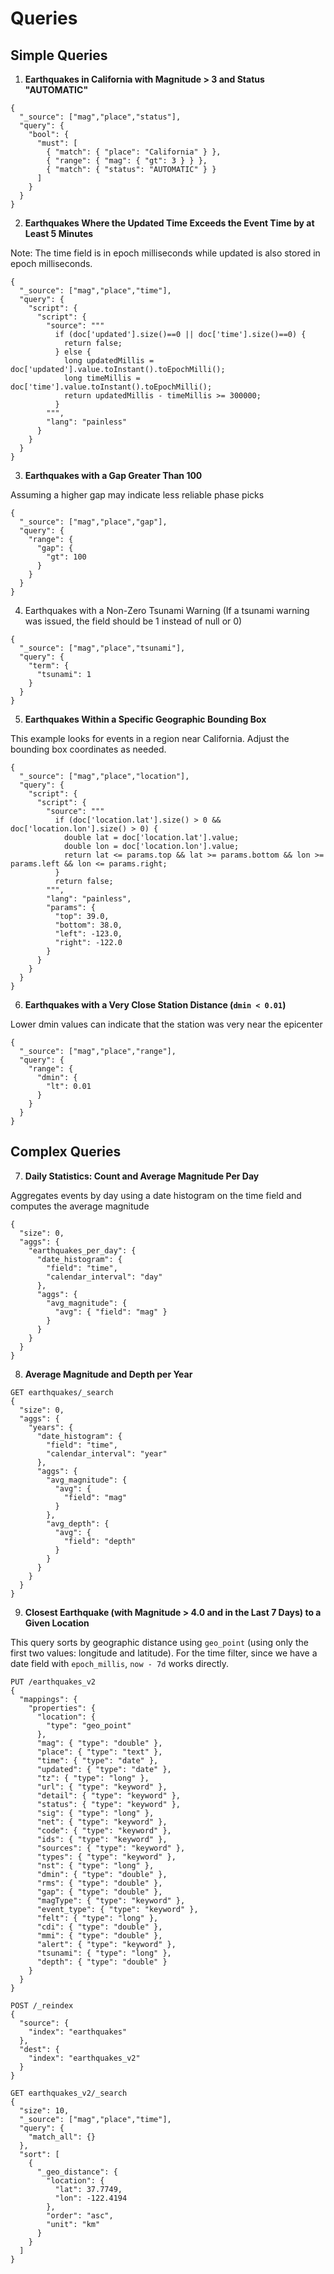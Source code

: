 
# Queries

## Simple Queries

1. **Earthquakes in California with Magnitude > 3 and Status "AUTOMATIC"**

```
{
  "_source": ["mag","place","status"],
  "query": {
    "bool": {
      "must": [
        { "match": { "place": "California" } },
        { "range": { "mag": { "gt": 3 } } },
        { "match": { "status": "AUTOMATIC" } }
      ]
    }
  }
}
```

2. **Earthquakes Where the Updated Time Exceeds the Event Time by at Least 5 Minutes**

Note: The time field is in epoch milliseconds while updated is also stored in epoch milliseconds.

```
{
  "_source": ["mag","place","time"],
  "query": {
    "script": {
      "script": {
        "source": """
          if (doc['updated'].size()==0 || doc['time'].size()==0) {
            return false;
          } else {
            long updatedMillis = doc['updated'].value.toInstant().toEpochMilli();
            long timeMillis = doc['time'].value.toInstant().toEpochMilli();
            return updatedMillis - timeMillis >= 300000;
          }
        """,
        "lang": "painless"
      }
    }
  }
}

```

3. **Earthquakes with a Gap Greater Than 100**

Assuming a higher gap may indicate less reliable phase picks

```
{
  "_source": ["mag","place","gap"],
  "query": {
    "range": {
      "gap": {
        "gt": 100
      }
    }
  }
}
```

4. Earthquakes with a Non-Zero Tsunami Warning
(If a tsunami warning was issued, the field should be 1 instead of null or 0)

```
{
  "_source": ["mag","place","tsunami"],
  "query": {
    "term": {
      "tsunami": 1
    }
  }
}
```

5. **Earthquakes Within a Specific Geographic Bounding Box**

This example looks for events in a region near California. Adjust the bounding box coordinates as needed.

```
{
  "_source": ["mag","place","location"],
  "query": {
    "script": {
      "script": {
        "source": """
          if (doc['location.lat'].size() > 0 && doc['location.lon'].size() > 0) {
            double lat = doc['location.lat'].value;
            double lon = doc['location.lon'].value;
            return lat <= params.top && lat >= params.bottom && lon >= params.left && lon <= params.right;
          }
          return false;
        """,
        "lang": "painless",
        "params": {
          "top": 39.0,
          "bottom": 38.0,
          "left": -123.0,
          "right": -122.0
        }
      }
    }
  }
}
```

6. **Earthquakes with a Very Close Station Distance (`dmin < 0.01`)**

Lower dmin values can indicate that the station was very near the epicenter

```
{
  "_source": ["mag","place","range"],
  "query": {
    "range": {
      "dmin": {
        "lt": 0.01
      }
    }
  }
}
```

## Complex Queries

7. **Daily Statistics: Count and Average Magnitude Per Day**

Aggregates events by day using a date histogram on the time field and computes the average magnitude

```
{
  "size": 0,
  "aggs": {
    "earthquakes_per_day": {
      "date_histogram": {
        "field": "time",
        "calendar_interval": "day"
      },
      "aggs": {
        "avg_magnitude": {
          "avg": { "field": "mag" }
        }
      }
    }
  }
}
```

8. **Average Magnitude and Depth per Year**

```
GET earthquakes/_search
{
  "size": 0,
  "aggs": {
    "years": {
      "date_histogram": {
        "field": "time",
        "calendar_interval": "year"
      },
      "aggs": {
        "avg_magnitude": {
          "avg": {
            "field": "mag"
          }
        },
        "avg_depth": {
          "avg": {
            "field": "depth"
          }
        }
      }
    }
  }
}
```

9. **Closest Earthquake (with Magnitude > 4.0 and in the Last 7 Days) to a Given Location**

This query sorts by geographic distance using `geo_point` (using only the first two values: longitude and latitude).
For the time filter, since we have a date field with `epoch_millis`, `now - 7d` works directly.

```
PUT /earthquakes_v2
{
  "mappings": {
    "properties": {
      "location": {
        "type": "geo_point"
      },
      "mag": { "type": "double" },
      "place": { "type": "text" },
      "time": { "type": "date" },
      "updated": { "type": "date" },
      "tz": { "type": "long" },
      "url": { "type": "keyword" },
      "detail": { "type": "keyword" },
      "status": { "type": "keyword" },
      "sig": { "type": "long" },
      "net": { "type": "keyword" },
      "code": { "type": "keyword" },
      "ids": { "type": "keyword" },
      "sources": { "type": "keyword" },
      "types": { "type": "keyword" },
      "nst": { "type": "long" },
      "dmin": { "type": "double" },
      "rms": { "type": "double" },
      "gap": { "type": "double" },
      "magType": { "type": "keyword" },
      "event_type": { "type": "keyword" },
      "felt": { "type": "long" },
      "cdi": { "type": "double" },
      "mmi": { "type": "double" },
      "alert": { "type": "keyword" },
      "tsunami": { "type": "long" },
      "depth": { "type": "double" }
    }
  }
}

POST /_reindex
{
  "source": {
    "index": "earthquakes"
  },
  "dest": {
    "index": "earthquakes_v2"
  }
}

GET earthquakes_v2/_search
{
  "size": 10,
  "_source": ["mag","place","time"],
  "query": {
    "match_all": {}
  },
  "sort": [
    {
      "_geo_distance": {
        "location": {
          "lat": 37.7749,
          "lon": -122.4194
        },
        "order": "asc",
        "unit": "km"
      }
    }
  ]
}
```